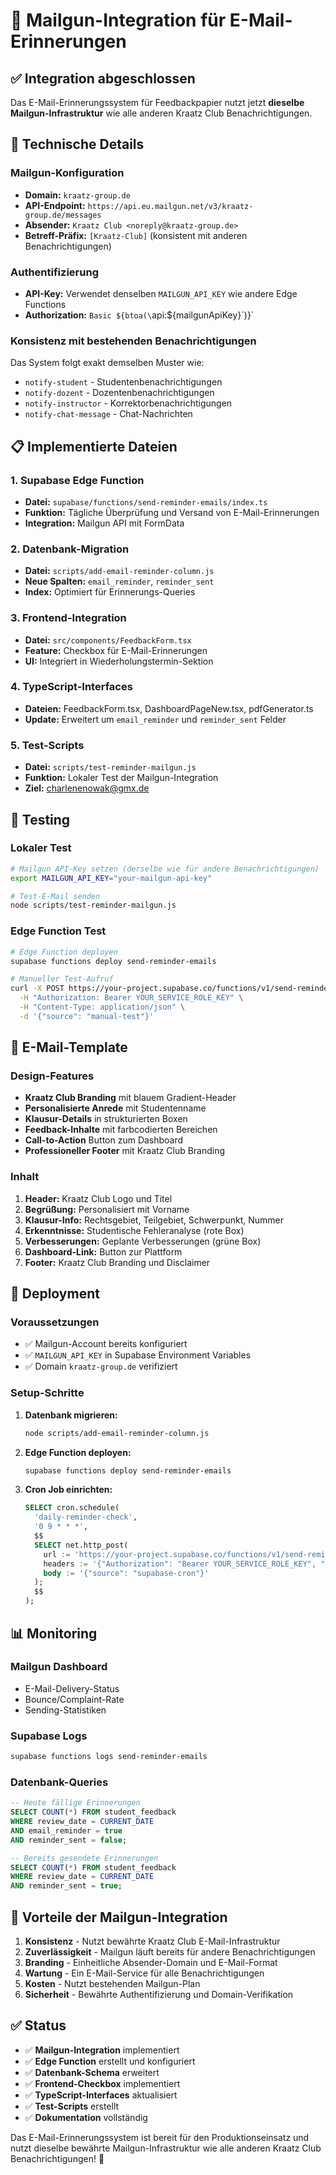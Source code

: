 # 📧 Mailgun-Integration für E-Mail-Erinnerungen

## ✅ Integration abgeschlossen

Das E-Mail-Erinnerungssystem für Feedbackpapier nutzt jetzt **dieselbe Mailgun-Infrastruktur** wie alle anderen Kraatz Club Benachrichtigungen.

## 🔧 Technische Details

### Mailgun-Konfiguration
- **Domain:** `kraatz-group.de`
- **API-Endpoint:** `https://api.eu.mailgun.net/v3/kraatz-group.de/messages`
- **Absender:** `Kraatz Club <noreply@kraatz-group.de>`
- **Betreff-Präfix:** `[Kraatz-Club]` (konsistent mit anderen Benachrichtigungen)

### Authentifizierung
- **API-Key:** Verwendet denselben `MAILGUN_API_KEY` wie andere Edge Functions
- **Authorization:** `Basic ${btoa(\`api:${mailgunApiKey}\`)}`

### Konsistenz mit bestehenden Benachrichtigungen
Das System folgt exakt demselben Muster wie:
- `notify-student` - Studentenbenachrichtigungen
- `notify-dozent` - Dozentenbenachrichtigungen  
- `notify-instructor` - Korrektorbenachrichtigungen
- `notify-chat-message` - Chat-Nachrichten

## 📋 Implementierte Dateien

### 1. Supabase Edge Function
- **Datei:** `supabase/functions/send-reminder-emails/index.ts`
- **Funktion:** Tägliche Überprüfung und Versand von E-Mail-Erinnerungen
- **Integration:** Mailgun API mit FormData

### 2. Datenbank-Migration
- **Datei:** `scripts/add-email-reminder-column.js`
- **Neue Spalten:** `email_reminder`, `reminder_sent`
- **Index:** Optimiert für Erinnerungs-Queries

### 3. Frontend-Integration
- **Datei:** `src/components/FeedbackForm.tsx`
- **Feature:** Checkbox für E-Mail-Erinnerungen
- **UI:** Integriert in Wiederholungstermin-Sektion

### 4. TypeScript-Interfaces
- **Dateien:** FeedbackForm.tsx, DashboardPageNew.tsx, pdfGenerator.ts
- **Update:** Erweitert um `email_reminder` und `reminder_sent` Felder

### 5. Test-Scripts
- **Datei:** `scripts/test-reminder-mailgun.js`
- **Funktion:** Lokaler Test der Mailgun-Integration
- **Ziel:** charlenenowak@gmx.de

## 🧪 Testing

### Lokaler Test
```bash
# Mailgun API-Key setzen (derselbe wie für andere Benachrichtigungen)
export MAILGUN_API_KEY="your-mailgun-api-key"

# Test-E-Mail senden
node scripts/test-reminder-mailgun.js
```

### Edge Function Test
```bash
# Edge Function deployen
supabase functions deploy send-reminder-emails

# Manueller Test-Aufruf
curl -X POST https://your-project.supabase.co/functions/v1/send-reminder-emails \
  -H "Authorization: Bearer YOUR_SERVICE_ROLE_KEY" \
  -H "Content-Type: application/json" \
  -d '{"source": "manual-test"}'
```

## 📧 E-Mail-Template

### Design-Features
- **Kraatz Club Branding** mit blauem Gradient-Header
- **Personalisierte Anrede** mit Studentenname
- **Klausur-Details** in strukturierten Boxen
- **Feedback-Inhalte** mit farbcodierten Bereichen
- **Call-to-Action** Button zum Dashboard
- **Professioneller Footer** mit Kraatz Club Branding

### Inhalt
1. **Header:** Kraatz Club Logo und Titel
2. **Begrüßung:** Personalisiert mit Vorname
3. **Klausur-Info:** Rechtsgebiet, Teilgebiet, Schwerpunkt, Nummer
4. **Erkenntnisse:** Studentische Fehleranalyse (rote Box)
5. **Verbesserungen:** Geplante Verbesserungen (grüne Box)
6. **Dashboard-Link:** Button zur Plattform
7. **Footer:** Kraatz Club Branding und Disclaimer

## 🚀 Deployment

### Voraussetzungen
- ✅ Mailgun-Account bereits konfiguriert
- ✅ `MAILGUN_API_KEY` in Supabase Environment Variables
- ✅ Domain `kraatz-group.de` verifiziert

### Setup-Schritte
1. **Datenbank migrieren:**
   ```bash
   node scripts/add-email-reminder-column.js
   ```

2. **Edge Function deployen:**
   ```bash
   supabase functions deploy send-reminder-emails
   ```

3. **Cron Job einrichten:**
   ```sql
   SELECT cron.schedule(
     'daily-reminder-check',
     '0 9 * * *',
     $$
     SELECT net.http_post(
       url := 'https://your-project.supabase.co/functions/v1/send-reminder-emails',
       headers := '{"Authorization": "Bearer YOUR_SERVICE_ROLE_KEY", "Content-Type": "application/json"}',
       body := '{"source": "supabase-cron"}'
     );
     $$
   );
   ```

## 📊 Monitoring

### Mailgun Dashboard
- E-Mail-Delivery-Status
- Bounce/Complaint-Rate
- Sending-Statistiken

### Supabase Logs
```bash
supabase functions logs send-reminder-emails
```

### Datenbank-Queries
```sql
-- Heute fällige Erinnerungen
SELECT COUNT(*) FROM student_feedback 
WHERE review_date = CURRENT_DATE 
AND email_reminder = true 
AND reminder_sent = false;

-- Bereits gesendete Erinnerungen
SELECT COUNT(*) FROM student_feedback 
WHERE review_date = CURRENT_DATE 
AND reminder_sent = true;
```

## 🎯 Vorteile der Mailgun-Integration

1. **Konsistenz** - Nutzt bewährte Kraatz Club E-Mail-Infrastruktur
2. **Zuverlässigkeit** - Mailgun läuft bereits für andere Benachrichtigungen
3. **Branding** - Einheitliche Absender-Domain und E-Mail-Format
4. **Wartung** - Ein E-Mail-Service für alle Benachrichtigungen
5. **Kosten** - Nutzt bestehenden Mailgun-Plan
6. **Sicherheit** - Bewährte Authentifizierung und Domain-Verifikation

## ✅ Status

- ✅ **Mailgun-Integration** implementiert
- ✅ **Edge Function** erstellt und konfiguriert
- ✅ **Datenbank-Schema** erweitert
- ✅ **Frontend-Checkbox** implementiert
- ✅ **TypeScript-Interfaces** aktualisiert
- ✅ **Test-Scripts** erstellt
- ✅ **Dokumentation** vollständig

Das E-Mail-Erinnerungssystem ist bereit für den Produktionseinsatz und nutzt dieselbe bewährte Mailgun-Infrastruktur wie alle anderen Kraatz Club Benachrichtigungen! 🚀
